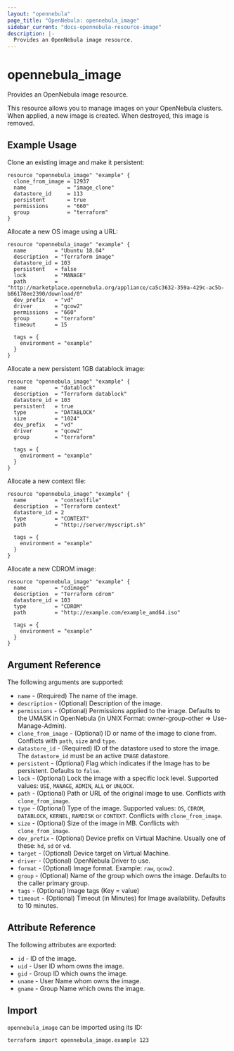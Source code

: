 ```yaml
---
layout: "opennebula"
page_title: "OpenNebula: opennebula_image"
sidebar_current: "docs-opennebula-resource-image"
description: |-
  Provides an OpenNebula image resource.
---
```


# opennebula_image

Provides an OpenNebula image resource.

This resource allows you to manage images on your OpenNebula clusters. When applied,
a new image is created. When destroyed, this image is removed.

## Example Usage

Clone an existing image and make it persistent:

```hcl
resource "opennebula_image" "example" {
  clone_from_image = 12937
  name             = "image_clone"
  datastore_id     = 113
  persistent       = true
  permissions      = "660"
  group            = "terraform"
}
```

Allocate a new OS image using a URL:

```hcl
resource "opennebula_image" "example" {
  name         = "Ubuntu 18.04"
  description  = "Terraform image"
  datastore_id = 103
  persistent   = false
  lock         = "MANAGE"
  path         = "http://marketplace.opennebula.org/appliance/ca5c3632-359a-429c-ac5b-b86178ee2390/download/0"
  dev_prefix   = "vd"
  driver       = "qcow2"
  permissions  = "660"
  group        = "terraform"
  timeout      = 15

  tags = {
    environment = "example"
  }
}
```

Allocate a new persistent 1GB datablock image:

```hcl
resource "opennebula_image" "example" {
  name         = "datablock"
  description  = "Terraform datablock"
  datastore_id = 103
  persistent   = true
  type         = "DATABLOCK"
  size         = "1024"
  dev_prefix   = "vd"
  driver       = "qcow2"
  group        = "terraform"

  tags = {
    environment = "example"
  }
}
```

Allocate a new context file:

```hcl
resource "opennebula_image" "example" {
  name         = "contextfile"
  description  = "Terraform context"
  datastore_id = 2
  type         = "CONTEXT"
  path         = "http://server/myscript.sh"

  tags = {
    environment = "example"
  }
}
```

Allocate a new CDROM image:

```hcl
resource "opennebula_image" "example" {
  name         = "cdimage"
  description  = "Terraform cdrom"
  datastore_id = 103
  type         = "CDROM"
  path         = "http://example.com/example_amd64.iso"

  tags = {
    environment = "example"
  }
}
```

## Argument Reference

The following arguments are supported:

* `name` - (Required) The name of the image.
* `description` - (Optional) Description of the image.
* `permissions` - (Optional) Permissions applied to the image. Defaults to the UMASK in OpenNebula (in UNIX Format: owner-group-other => Use-Manage-Admin).
* `clone_from_image` - (Optional) ID or name of the image to clone from. Conflicts with `path`, `size` and `type`.
* `datastore_id` - (Required) ID of the datastore used to store the image. The `datastore_id` must be an active `IMAGE` datastore.
* `persistent` - (Optional) Flag which indicates if the Image has to be persistent. Defaults to `false`.
* `lock` - (Optional) Lock the image with a specific lock level. Supported values: `USE`, `MANAGE`, `ADMIN`, `ALL` or `UNLOCK`.
* `path` - (Optional) Path or URL of the original image to use. Conflicts with `clone_from_image`.
* `type` - (Optional) Type of the image. Supported values: `OS`, `CDROM`, `DATABLOCK`, `KERNEL`, `RAMDISK` or `CONTEXT`. Conflicts with `clone_from_image`.
* `size` - (Optional) Size of the image in MB. Conflicts with `clone_from_image`.
* `dev_prefix` - (Optional) Device prefix on Virtual Machine. Usually one of these: `hd`, `sd` or `vd`.
* `target` - (Optional) Device target on Virtual Machine.
* `driver` - (Optional) OpenNebula Driver to use.
* `format` - (Optional) Image format. Example: `raw`, `qcow2`.
* `group` - (Optional) Name of the group which owns the image. Defaults to the caller primary group.
* `tags` - (Optional) Image tags (Key = value)
* `timeout` - (Optional) Timeout (in Minutes) for Image availability. Defaults to 10 minutes.

## Attribute Reference

The following attributes are exported:

* `id` - ID of the image.
* `uid` - User ID whom owns the image.
* `gid` - Group ID which owns the image.
* `uname` - User Name whom owns the image.
* `gname` - Group Name which owns the image.

## Import

`opennebula_image` can be imported using its ID:

```shell
terraform import opennebula_image.example 123
```
